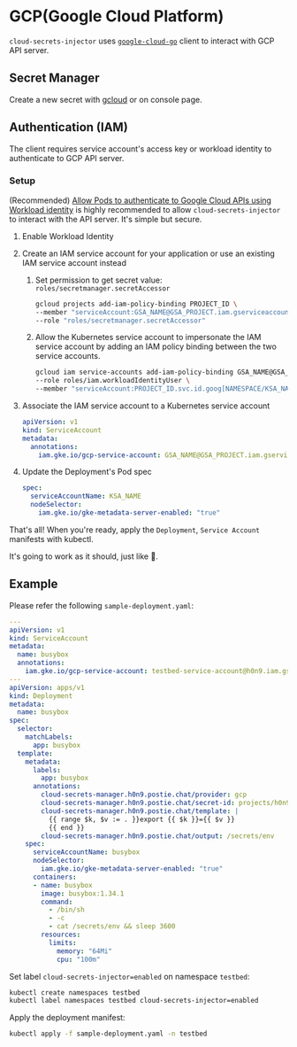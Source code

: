 # GCP(Google Cloud Platform)

`cloud-secrets-injector` uses
[`google-cloud-go`](https://github.com/googleapis/google-cloud-go) client to
interact with GCP API server.

## Secret Manager

Create a new secret with [gcloud](https://cloud.google.com/sdk/gcloud) or on
console page.

## Authentication (IAM)

The client requires service account's access key or workload identity to
authenticate to GCP API server.

### Setup

(Recommended) [Allow Pods to authenticate to Google Cloud APIs using Workload
identity](https://cloud.google.com/kubernetes-engine/docs/how-to/workload-identity)
is highly recommended to allow `cloud-secrets-injector` to interact with the API
server. It's simple but secure.

1. Enable Workload Identity
2. Create an IAM service account for your application or use an existing IAM
service account instead
    1. Set permission to get secret value: `roles/secretmanager.secretAccessor`
        ```bash
        gcloud projects add-iam-policy-binding PROJECT_ID \
        --member "serviceAccount:GSA_NAME@GSA_PROJECT.iam.gserviceaccount.com" \
        --role "roles/secretmanager.secretAccessor"
        ```
    2. Allow the Kubernetes service account to impersonate the IAM service
    account by adding an IAM policy binding between the two service accounts.
        ```bash
        gcloud iam service-accounts add-iam-policy-binding GSA_NAME@GSA_PROJECT.iam.gserviceaccount.com \
        --role roles/iam.workloadIdentityUser \
        --member "serviceAccount:PROJECT_ID.svc.id.goog[NAMESPACE/KSA_NAME]"
        ```
3. Associate the IAM service account to a Kubernetes service account
    ```yaml
    apiVersion: v1
    kind: ServiceAccount
    metadata:
      annotations:
        iam.gke.io/gcp-service-account: GSA_NAME@GSA_PROJECT.iam.gserviceaccount.com
    ```

4. Update the Deployment's Pod spec
    ```yaml
    spec:
      serviceAccountName: KSA_NAME
      nodeSelector:
        iam.gke.io/gke-metadata-server-enabled: "true"
    ```

That's all! When you're ready, apply the `Deployment`, `Service Account`
manifests with kubectl.

It's going to work as it should, just like 🧈.

## Example

Please refer the following `sample-deployment.yaml`:
```yaml
---
apiVersion: v1
kind: ServiceAccount
metadata:
  name: busybox
  annotations:
    iam.gke.io/gcp-service-account: testbed-service-account@h0n9.iam.gserviceaccount.com
---
apiVersion: apps/v1
kind: Deployment
metadata:
  name: busybox
spec:
  selector:
    matchLabels:
      app: busybox
  template:
    metadata:
      labels:
        app: busybox
      annotations:
        cloud-secrets-manager.h0n9.postie.chat/provider: gcp
        cloud-secrets-manager.h0n9.postie.chat/secret-id: projects/h0n9/secrets/testbed-secret/versions/latest
        cloud-secrets-manager.h0n9.postie.chat/template: |
          {{ range $k, $v := . }}export {{ $k }}={{ $v }}
          {{ end }}
        cloud-secrets-manager.h0n9.postie.chat/output: /secrets/env
    spec:
      serviceAccountName: busybox
      nodeSelector:
        iam.gke.io/gke-metadata-server-enabled: "true"
      containers:
      - name: busybox
        image: busybox:1.34.1
        command:
          - /bin/sh
          - -c
          - cat /secrets/env && sleep 3600
        resources:
          limits:
            memory: "64Mi"
            cpu: "100m"
```

Set label `cloud-secrets-injector=enabled` on namespace `testbed`:
```bash
kubectl create namespaces testbed
kubectl label namespaces testbed cloud-secrets-injector=enabled
```

Apply the deployment manifest:
```bash
kubectl apply -f sample-deployment.yaml -n testbed
```
